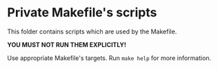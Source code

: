 # Private Makefile's scripts

This folder contains scripts which are used by the Makefile.

**YOU MUST NOT RUN THEM EXPLICITLY!**

Use appropriate Makefile's targets. Run `make help` for more information.
